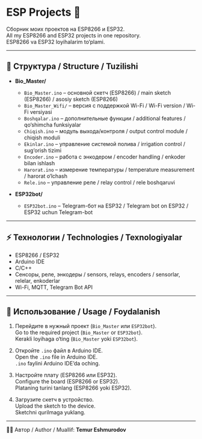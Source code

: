 # ESP Projects 🚀

Сборник моих проектов на ESP8266 и ESP32.  
All my ESP8266 and ESP32 projects in one repository.  
ESP8266 va ESP32 loyihalarim to‘plami.

---

## 📂 Структура / Structure / Tuzilishi

- **Bio_Master/**
  - `Bio_Master.ino` – основной скетч (ESP8266) / main sketch (ESP8266) / asosiy sketch (ESP8266)  
  - `Bio_Master_Wifi/` – версия с поддержкой Wi-Fi / Wi-Fi version / Wi-Fi versiyasi  
  - `Boshqalar.ino` – дополнительные функции / additional features / qo‘shimcha funksiyalar  
  - `Chiqish.ino` – модуль выхода/контроля / output control module / chiqish moduli  
  - `Ekinlar.ino` – управление системой полива / irrigation control / sug‘orish tizimi  
  - `Encoder.ino` – работа с энкодером / encoder handling / enkoder bilan ishlash  
  - `Harorat.ino` – измерение температуры / temperature measurement / harorat o‘lchash  
  - `Rele.ino` – управление реле / relay control / rele boshqaruvi  

- **ESP32bot/**
  - `ESP32bot.ino` – Telegram-бот на ESP32 / Telegram bot on ESP32 / ESP32 uchun Telegram-bot  

---

## ⚡ Технологии / Technologies / Texnologiyalar

- ESP8266 / ESP32  
- Arduino IDE  
- C/C++  
- Сенсоры, реле, энкодеры / sensors, relays, encoders / sensorlar, relelar, enkoderlar  
- Wi-Fi, MQTT, Telegram Bot API  

---

## 📌 Использование / Usage / Foydalanish

1. Перейдите в нужный проект (`Bio_Master` или `ESP32bot`).  
   Go to the required project (`Bio_Master` or `ESP32bot`).  
   Kerakli loyihaga o‘ting (`Bio_Master` yoki `ESP32bot`).  

2. Откройте `.ino` файл в Arduino IDE.  
   Open the `.ino` file in Arduino IDE.  
   `.ino` faylini Arduino IDE’da oching.  

3. Настройте плату (ESP8266 или ESP32).  
   Configure the board (ESP8266 or ESP32).  
   Plataning turini tanlang (ESP8266 yoki ESP32).  

4. Загрузите скетч в устройство.  
   Upload the sketch to the device.  
   Sketchni qurilmaga yuklang.  

---

👨‍💻 Автор / Author / Muallif: **Temur Eshmurodov**
